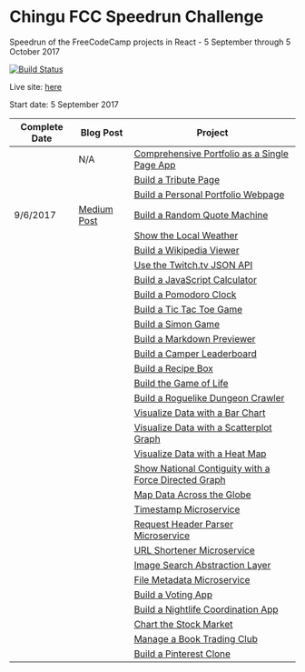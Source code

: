 # Chingu FCC Speedrun Challenge
Speedrun of the FreeCodeCamp projects in React - 5 September through 5 October 2017

[![Build Status](https://travis-ci.org/P1xt/react-speedrun.svg?branch=master)](https://travis-ci.org/P1xt/react-speedrun)

Live site: [here](https://p1xt.com/react-speedrun)

Start date: 5 September 2017

| Complete Date | Blog Post |Project  |
|----------|---------|----------|
|      | N/A| [Comprehensive Portfolio as a Single Page App]() |   |
|      |  [ ]()  | [Build a Tribute Page]() |  |
|      |  [ ]()  | [Build a Personal Portfolio Webpage]() |  |
|  9/6/2017    |  [Medium Post](https://medium.com/@P1xt/react-speedrun-entry-1-e16da9857c2e)  | [Build a Random Quote Machine](http://p1xt-react-speedrun.herokuapp.com/frontend/random-quote-machine) |  |
|      |  [ ]()  | [Show the Local Weather]() |  |
|      |  [ ]()  | [Build a Wikipedia Viewer]() |  |
|      |  [ ]()  | [Use the Twitch.tv JSON API]() |  |
|      |  [ ]()  | [Build a JavaScript Calculator]() |  |
|      |  [ ]()  | [Build a Pomodoro Clock]() |  |
|      |  [ ]()  | [Build a Tic Tac Toe Game]() |  |
|      |  [ ]()  | [Build a Simon Game]() |  |
|      |  [ ]()  | [Build a Markdown Previewer]() |  |
|      |  [ ]()  | [Build a Camper Leaderboard]() |  |
|      |  [ ]()  | [Build a Recipe Box]() |  |
|      |  [ ]()  | [Build the Game of Life]() |  |
|      |  [ ]()  | [Build a Roguelike Dungeon Crawler]() |  |
|      |  [ ]()  | [Visualize Data with a Bar Chart]() |  |
|      |  [ ]()  | [Visualize Data with a Scatterplot Graph]() |  |
|      |  [ ]()  | [Visualize Data with a Heat Map]() |  |
|      |  [ ]()  | [Show National Contiguity with a Force Directed Graph]() |  |
|      |  [ ]()  | [Map Data Across the Globe]() |  |
|      |  [ ]()  | [Timestamp Microservice]() |  |
|      |  [ ]()  | [Request Header Parser Microservice]() |  |
|      |  [ ]()  | [URL Shortener Microservice]() |  |
|      |  [ ]()  | [Image Search Abstraction Layer]() |  |
|      |  [ ]()  | [File Metadata Microservice]() |  |
|      |  [ ]()  | [Build a Voting App]() |  |
|      |  [ ]()  | [Build a Nightlife Coordination App]() |  |
|      |  [ ]()  | [Chart the Stock Market]() |  |
|      |  [ ]()  | [Manage a Book Trading Club]() |  |
|      |  [ ]()  | [Build a Pinterest Clone]() |  |

